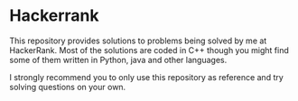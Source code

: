 # Hackerrank

This repository provides solutions to problems being solved by me at HackerRank. Most of the solutions are coded in C++ though you might find some of them written in Python, java and other languages.

I strongly recommend you to only use this repository as reference and try solving questions on your own.
